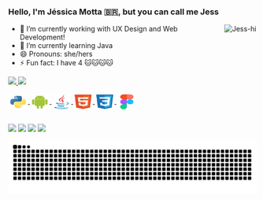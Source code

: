 ### Hello, I'm Jéssica Motta 🇧🇷, but you can call me Jess 

<div>
<img align="right" alt="Jess-hi" src="https://cdn.discordapp.com/attachments/872177629611057214/872178842909950022/avatar_gif_150.gif">
</div>

- 🔭 I’m currently working with UX Design and Web Development!
- 🌱 I’m currently learning Java
- 😄 Pronouns: she/hers
- ⚡ Fun fact: I have 4 🐱🐱🐱🐱

<!--- 👯 I’m looking to collaborate on ...
- 🤔 I’m looking for help with ...
 💬 Ask me about ... -->
 
 
 
 
<div>
  <a href="https://github.com/JessMotta">
  <img height="180em" src="https://github-readme-stats.vercel.app/api?username=JessMotta&show_icons=true&theme=synthwave&include_all_commits=true&count_private=true"/>
  <img height="180em" src="https://github-readme-stats.vercel.app/api/top-langs/?username=JessMotta&layout=compact&langs_count=7&theme=synthwave"/>
</div>

  <div style="display: inline_block"><br>
  <img align="center" alt="Jess-Python" height="30" width="40" src="https://raw.githubusercontent.com/devicons/devicon/master/icons/python/python-original.svg">
  <img align="center" alt="Jess-Android" height="30" width="40" src="https://raw.githubusercontent.com/devicons/devicon/master/icons/android/android-plain.svg">
  <img align="center" alt="Jess-Java" height="30" width="40" src="https://raw.githubusercontent.com/devicons/devicon/master/icons/java/java-original.svg">
  <img align="center" alt="Jess-HTML" height="30" width="40" src="https://raw.githubusercontent.com/devicons/devicon/master/icons/html5/html5-original.svg">
  <img align="center" alt="Jess-CSS" height="30" width="40" src="https://raw.githubusercontent.com/devicons/devicon/master/icons/css3/css3-original.svg">
  <img align="center" alt="Jess-Figma" height="30" width="40" src="https://raw.githubusercontent.com/devicons/devicon/master/icons/figma/figma-original.svg">
   
   
   
  
    
 
  ##
</div> 
<div> 
  <a href="https://www.youtube.com/channel/UCMzijiSmdwmD6cWfVfwio_g" target="_blank"><img src="https://img.shields.io/badge/YouTube-FF0000?style=for-the-badge&logo=youtube&logoColor=white" target="_blank"></a>
  <a href="https://www.instagram.com/jellmotta/" target="_blank"><img src="https://img.shields.io/badge/-Instagram-%23E4405F?style=for-the-badge&logo=instagram&logoColor=white" target="_blank"></a>
  <a href = "mailto:jessicamotta.robotica@gmail.com"><img src="https://img.shields.io/badge/-Gmail-%23333?style=for-the-badge&logo=gmail&logoColor=white" target="_blank"></a>
  <a href=https://www.linkedin.com/in/jessicamotta17/" target="_blank"><img src="https://img.shields.io/badge/-LinkedIn-%230077B5?style=for-the-badge&logo=linkedin&logoColor=white" target="_blank"></a> 
 
  

 
  ![Snake animation](https://github.com/JessMotta/JessMotta/blob/output/github-contribution-grid-snake.svg)
 
</div>
    
